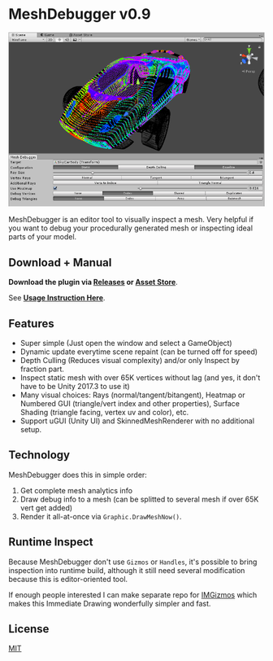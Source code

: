 # MeshDebugger v0.9

![Screenshot](Screenshots/Demo.png)

MeshDebugger is an editor tool to visually inspect a mesh. Very helpful if you want to debug your procedurally generated mesh or inspecting ideal parts of your model.

## Download + Manual

**Download the plugin via [Releases](https://github.com/willnode/MeshDebugger/releases/latest) or [Asset Store](//u3d.as/Qsd)**.

See **[Usage Instruction Here](INSTRUCTIONS.md)**.

## Features

+ Super simple (Just open the window and select a GameObject)
+ Dynamic update everytime scene repaint (can be turned off for speed)
+ Depth Culling (Reduces visual complexity) and/or only Inspect by fraction part.
+ Inspect static mesh with over 65K vertices without lag (and yes, it don't have to be Unity 2017.3 to use it)
+ Many visual choices: Rays (normal/tangent/bitangent), Heatmap or Numbered GUI (triangle/vert index and other properties), Surface Shading (triangle facing, vertex uv and color), etc.
+ Support uGUI (Unity UI) and SkinnedMeshRenderer with no additional setup.

## Technology

MeshDebugger does this in simple order:

1. Get complete mesh analytics info
2. Draw debug info to a mesh (can be splitted to several mesh if over 65K vert get added)
3. Render it all-at-once via `Graphic.DrawMeshNow()`.

## Runtime Inspect

Because MeshDebugger don't use `Gizmos` or `Handles`, it's possible to bring inspection into runtime build, although it still need several modification because this is editor-oriented tool.

If enough people interested I can make separate repo for [IMGizmos](Assets\Plugins\MeshDebugger\Editor\IMGizmos.cs) which makes this Immediate Drawing wonderfully simpler and fast.

## License

[MIT](LICENSE)
